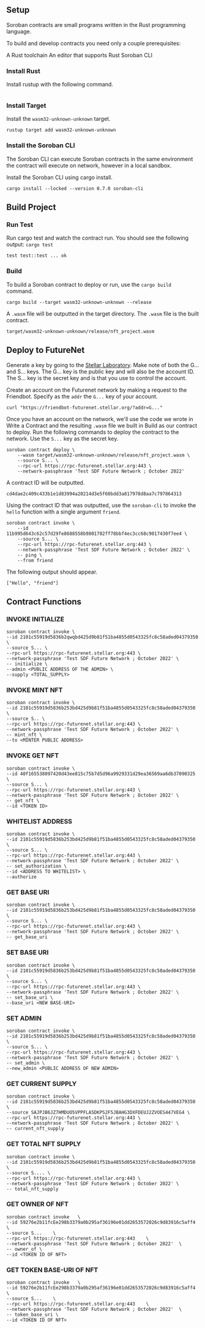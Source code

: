 
## Setup
Soroban contracts are small programs written in the Rust programming language.

To build and develop contracts you need only a couple prerequisites:

A Rust toolchain
An editor that supports Rust
Soroban CLI

### Install Rust
Install rustup with the following command.
```curl --proto '=https' --tlsv1.2 -sSf https://sh.rustup.rs | sh
```

### Install Target
Install the `wasm32-unknown-unknown` target.

```
rustup target add wasm32-unknown-unknown
```

### Install the Soroban CLI
The Soroban CLI can execute Soroban contracts in the same environment the contract will execute on network, however in a local sandbox.

Install the Soroban CLI using cargo install.
```
cargo install --locked --version 0.7.0 soroban-cli
```

## Build Project
### Run Test
Run cargo test and watch the contract run. You should see the following output:
`cargo test`
```running 1 test
test test::test ... ok
```

### Build
To build a Soroban contract to deploy or run, use the `cargo build` command.
```
cargo build --target wasm32-unknown-unknown --release
```

A `.wasm` file will be outputted in the target directory. The `.wasm` file is the built contract.
```
target/wasm32-unknown-unknown/release/nft_project.wasm
```

## Deploy to FutureNet

Generate a key by going to the [Stellar Laboratory](https://laboratory.stellar.org/#account-creator?network=futurenet). Make note of both the G... and S... keys. The G... key is the public key and will also be the account ID. The S... key is the secret key and is that you use to control the account.

Create an account on the Futurenet network by making a request to the Friendbot. Specify as the `addr` the `G...` key of your account.
```
curl "https://friendbot-futurenet.stellar.org/?addr=G..."
```
Once you have an account on the network, we'll use the code we wrote in Write a Contract and the resulting `.wasm` file we built in Build as our contract to deploy. Run the following commands to deploy the contract to the network. Use the `S...` key as the secret key.
```
soroban contract deploy \
    --wasm target/wasm32-unknown-unknown/release/nft_project.wasm \
    --source S... \
    --rpc-url https://rpc-futurenet.stellar.org:443 \
    --network-passphrase 'Test SDF Future Network ; October 2022'
```
 
 A contract ID will be outputted.
```
cd4dae2c409c433b1e1d83994a20214d3e5f60bdd3a817978d8aa7c797864313
```
Using the contract ID that was outputted, use the `soroban-cli` to invoke the `hello` function with a single argument `friend`.
```
soroban contract invoke \
    --id 11b995d643c62c57d29fe8688558b9801702ff78bbf4ec3cc68c9017430f7ee4 \
    --source S... \
    --rpc-url https://rpc-futurenet.stellar.org:443 \
    --network-passphrase 'Test SDF Future Network ; October 2022' \
    -- ping \
    --from friend
```
The following output should appear.
```
["Hello", "friend"]
```

## Contract  Functions
### INVOKE INITIALIZE
```
soroban contract invoke \
--id 2101c55919d5836b2qwqbd425d9b81f51ba4855d0543325fc8c58aded04379350 \
--source S... \
--rpc-url https://rpc-futurenet.stellar.org:443 \
--network-passphrase 'Test SDF Future Network ; October 2022' \
-- initialize \
--admin <PUBLIC ADDRESS OF THE ADMIN> \
--supply <TOTAL_SUPPLY>
```

### INVOKE MINT NFT
```
soroban contract invoke \
--id 2101c55919d5836b253bd425d9b81f51ba4855d0543325fc8c58aded04379350 \
--source S.. \
--rpc-url https://rpc-futurenet.stellar.org:443 \
--network-passphrase 'Test SDF Future Network ; October 2022' \
-- mint_nft \
--to <MINTER PUBLIC ADDRESS>
```

### INVOKE GET NFT
```
soroban contract invoke \
--id 40f165538097420d43ee815c75b7d5d96a9929331d29ea36569aa6db37090325 \
--source S... \
--rpc-url https://rpc-futurenet.stellar.org:443 \
--network-passphrase 'Test SDF Future Network ; October 2022' \
-- get_nft \
--id <TOKEN ID>
```

### WHITELIST ADDRESS
```
soroban contract invoke \
--id 2101c55919d5836b253bd425d9b81f51ba4855d0543325fc8c58aded04379350 \
--source S... \
--rpc-url https://rpc-futurenet.stellar.org:443 \
--network-passphrase 'Test SDF Future Network ; October 2022' \
-- set_authorization \
--id <ADDRESS TO WHITELIST> \
--authorize
```

### GET BASE URI
```
soroban contract invoke \
--id 2101c55919d5836b253bd425d9b81f51ba4855d0543325fc8c58aded04379350 \
--source S... \
--rpc-url https://rpc-futurenet.stellar.org:443 \
--network-passphrase 'Test SDF Future Network ; October 2022' \
-- get_base_uri
```

### SET BASE URI
```
soroban contract invoke \
--id 2101c55919d5836b253bd425d9b81f51ba4855d0543325fc8c58aded04379350 \
--source S... \
--rpc-url https://rpc-futurenet.stellar.org:443 \
--network-passphrase 'Test SDF Future Network ; October 2022' \
-- set_base_uri \
--base_uri <NEW BASE-URI>
```
### SET ADMIN
```
soroban contract invoke \
--id 2101c55919d5836b253bd425d9b81f51ba4855d0543325fc8c58aded04379350 \
--source S... \
--rpc-url https://rpc-futurenet.stellar.org:443 \
--network-passphrase 'Test SDF Future Network ; October 2022' \
-- set_admin \
--new_admin <PUBLIC ADDRESS OF NEW ADMIN>
```
### GET CURRENT SUPPLY
```
soroban contract invoke \
--id 2101c55919d5836b253bd425d9b81f51ba4855d0543325fc8c58aded04379350 \
--source SAJPJB6JZ7HMDUO5VPPFLA5DKPS2F5JBAHG3DXFDEUJ2ZVOES447VEG4 \
--rpc-url https://rpc-futurenet.stellar.org:443 \
--network-passphrase 'Test SDF Future Network ; October 2022' \
-- current_nft_supply
```

### GET TOTAL NFT SUPPLY
```
soroban contract invoke \
--id 2101c55919d5836b253bd425d9b81f51ba4855d0543325fc8c58aded04379350 \
--source S.... \
--rpc-url https://rpc-futurenet.stellar.org:443 \
--network-passphrase 'Test SDF Future Network ; October 2022' \
-- total_nft_supply
```

### GET OWNER OF NFT
```
soroban contract invoke   \
--id 59276e2b11fcEe298b3379a0b295af36196e01dd2653572026c9d83916c5aff4   \
--source S...    \
--rpc-url https://rpc-futurenet.stellar.org:443    \
--network-passphrase 'Test SDF Future Network ; October 2022'  \
-- owner_of \
--id <TOKEN ID OF NFT>
```

### GET TOKEN BASE-URI OF NFT
```
soroban contract invoke   \
--id 59276e2b11fcEe298b3379a0b295af36196e01dd2653572026c9d83916c5aff4   \
--source S...    \
--rpc-url https://rpc-futurenet.stellar.org:443    \
--network-passphrase 'Test SDF Future Network ; October 2022'  \
-- token_base_uri \
--id <TOKEN ID OF NFT>
```
